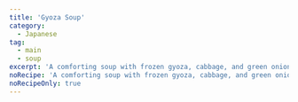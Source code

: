 ```yaml
---
title: 'Gyoza Soup'
category:
  - Japanese
tag:
  - main
  - soup
excerpt: 'A comforting soup with frozen gyoza, cabbage, and green onions in a savory broth.'
noRecipe: 'A comforting soup with frozen gyoza, cabbage, and green onions in a savory broth.'
noRecipeOnly: true
---
```

